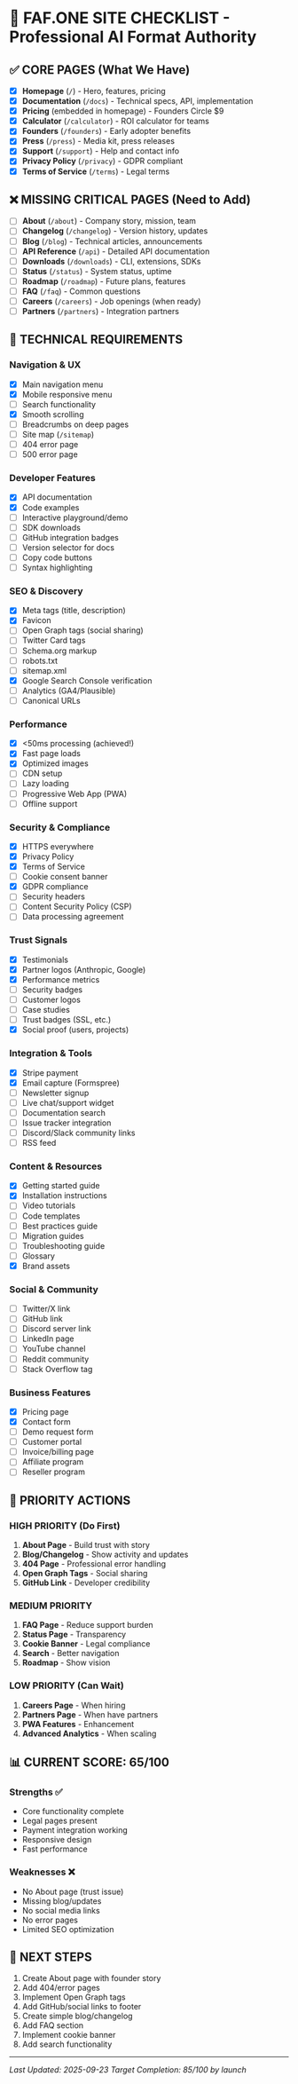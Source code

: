 # 🏁 FAF.ONE SITE CHECKLIST - Professional AI Format Authority

## ✅ CORE PAGES (What We Have)
- [x] **Homepage** (`/`) - Hero, features, pricing
- [x] **Documentation** (`/docs`) - Technical specs, API, implementation
- [x] **Pricing** (embedded in homepage) - Founders Circle $9
- [x] **Calculator** (`/calculator`) - ROI calculator for teams
- [x] **Founders** (`/founders`) - Early adopter benefits
- [x] **Press** (`/press`) - Media kit, press releases
- [x] **Support** (`/support`) - Help and contact info
- [x] **Privacy Policy** (`/privacy`) - GDPR compliant
- [x] **Terms of Service** (`/terms`) - Legal terms

## ❌ MISSING CRITICAL PAGES (Need to Add)
- [ ] **About** (`/about`) - Company story, mission, team
- [ ] **Changelog** (`/changelog`) - Version history, updates
- [ ] **Blog** (`/blog`) - Technical articles, announcements
- [ ] **API Reference** (`/api`) - Detailed API documentation
- [ ] **Downloads** (`/downloads`) - CLI, extensions, SDKs
- [ ] **Status** (`/status`) - System status, uptime
- [ ] **Roadmap** (`/roadmap`) - Future plans, features
- [ ] **FAQ** (`/faq`) - Common questions
- [ ] **Careers** (`/careers`) - Job openings (when ready)
- [ ] **Partners** (`/partners`) - Integration partners

## 🔧 TECHNICAL REQUIREMENTS
### Navigation & UX
- [x] Main navigation menu
- [x] Mobile responsive menu
- [ ] Search functionality
- [x] Smooth scrolling
- [ ] Breadcrumbs on deep pages
- [ ] Site map (`/sitemap`)
- [ ] 404 error page
- [ ] 500 error page

### Developer Features
- [x] API documentation
- [x] Code examples
- [ ] Interactive playground/demo
- [ ] SDK downloads
- [ ] GitHub integration badges
- [ ] Version selector for docs
- [ ] Copy code buttons
- [ ] Syntax highlighting

### SEO & Discovery
- [x] Meta tags (title, description)
- [x] Favicon
- [ ] Open Graph tags (social sharing)
- [ ] Twitter Card tags
- [ ] Schema.org markup
- [ ] robots.txt
- [ ] sitemap.xml
- [x] Google Search Console verification
- [ ] Analytics (GA4/Plausible)
- [ ] Canonical URLs

### Performance
- [x] <50ms processing (achieved!)
- [x] Fast page loads
- [x] Optimized images
- [ ] CDN setup
- [ ] Lazy loading
- [ ] Progressive Web App (PWA)
- [ ] Offline support

### Security & Compliance
- [x] HTTPS everywhere
- [x] Privacy Policy
- [x] Terms of Service
- [ ] Cookie consent banner
- [x] GDPR compliance
- [ ] Security headers
- [ ] Content Security Policy (CSP)
- [ ] Data processing agreement

### Trust Signals
- [x] Testimonials
- [x] Partner logos (Anthropic, Google)
- [x] Performance metrics
- [ ] Security badges
- [ ] Customer logos
- [ ] Case studies
- [ ] Trust badges (SSL, etc.)
- [x] Social proof (users, projects)

### Integration & Tools
- [x] Stripe payment
- [x] Email capture (Formspree)
- [ ] Newsletter signup
- [ ] Live chat/support widget
- [ ] Documentation search
- [ ] Issue tracker integration
- [ ] Discord/Slack community links
- [ ] RSS feed

### Content & Resources
- [x] Getting started guide
- [x] Installation instructions
- [ ] Video tutorials
- [ ] Code templates
- [ ] Best practices guide
- [ ] Migration guides
- [ ] Troubleshooting guide
- [ ] Glossary
- [x] Brand assets

### Social & Community
- [ ] Twitter/X link
- [ ] GitHub link
- [ ] Discord server link
- [ ] LinkedIn page
- [ ] YouTube channel
- [ ] Reddit community
- [ ] Stack Overflow tag

### Business Features
- [x] Pricing page
- [x] Contact form
- [ ] Demo request form
- [ ] Customer portal
- [ ] Invoice/billing page
- [ ] Affiliate program
- [ ] Reseller program

## 🎯 PRIORITY ACTIONS

### HIGH PRIORITY (Do First)
1. **About Page** - Build trust with story
2. **Blog/Changelog** - Show activity and updates
3. **404 Page** - Professional error handling
4. **Open Graph Tags** - Social sharing
5. **GitHub Link** - Developer credibility

### MEDIUM PRIORITY
1. **FAQ Page** - Reduce support burden
2. **Status Page** - Transparency
3. **Cookie Banner** - Legal compliance
4. **Search** - Better navigation
5. **Roadmap** - Show vision

### LOW PRIORITY (Can Wait)
1. **Careers Page** - When hiring
2. **Partners Page** - When have partners
3. **PWA Features** - Enhancement
4. **Advanced Analytics** - When scaling

## 📊 CURRENT SCORE: 65/100

### Strengths ✅
- Core functionality complete
- Legal pages present
- Payment integration working
- Responsive design
- Fast performance

### Weaknesses ❌
- No About page (trust issue)
- Missing blog/updates
- No social media links
- No error pages
- Limited SEO optimization

## 🚀 NEXT STEPS
1. Create About page with founder story
2. Add 404/error pages
3. Implement Open Graph tags
4. Add GitHub/social links to footer
5. Create simple blog/changelog
6. Add FAQ section
7. Implement cookie banner
8. Add search functionality

---
*Last Updated: 2025-09-23*
*Target Completion: 85/100 by launch*